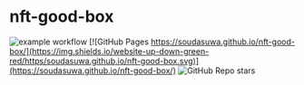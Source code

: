 # nft-good-box
![example workflow](https://github.com/soudasuwa/nft-good-box/actions/workflows/gh-pages.deploy.yml/badge.svg)
[![GitHub Pages https://soudasuwa.github.io/nft-good-box/](https://img.shields.io/website-up-down-green-red/https/soudasuwa.github.io/nft-good-box.svg)](https://soudasuwa.github.io/nft-good-box/)
![GitHub Repo stars](https://img.shields.io/github/stars/soudasuwa/nft-good-box?label=Repo%20Stars)


